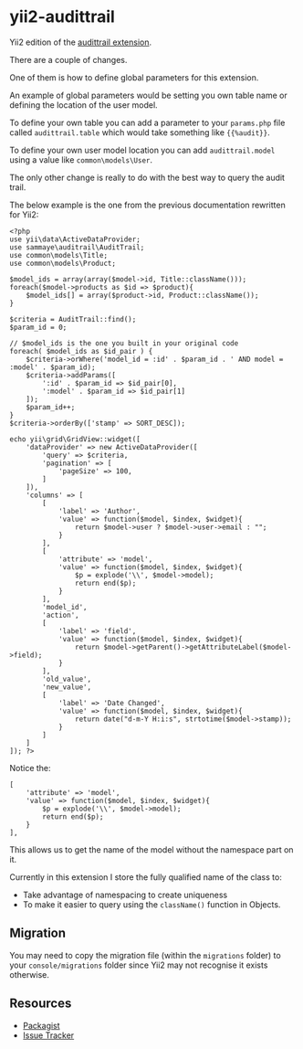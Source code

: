 # yii2-audittrail

Yii2 edition of the [audittrail extension](https://github.com/Sammaye/audittrail).

There are a couple of changes.

One of them is how to define global parameters for this extension.

An example of global parameters would be setting you own table name or defining the location of the user model.

To define your own table you can add a parameter to your `params.php` file called `audittrail.table` which would take something like `{{%audit}}`.

To define your own user model location you can add `audittrail.model` using a value like `common\models\User`.

The only other change is really to do with the best way to query the audit trail.

The below example is the one from the previous documentation rewritten for Yii2:

    <?php
    use yii\data\ActiveDataProvider;
    use sammaye\auditrail\AuditTrail;
    use common\models\Title;
    use common\models\Product;

    $model_ids = array(array($model->id, Title::className()));
    foreach($model->products as $id => $product){
        $model_ids[] = array($product->id, Product::className());
    }

    $criteria = AuditTrail::find();
    $param_id = 0;
    
    // $model_ids is the one you built in your original code
    foreach( $model_ids as $id_pair ) {
        $criteria->orWhere('model_id = :id' . $param_id . ' AND model = :model' . $param_id);
        $criteria->addParams([
            ':id' . $param_id => $id_pair[0], 
            ':model' . $param_id => $id_pair[1]
        ]);
        $param_id++;
    }
    $criteria->orderBy(['stamp' => SORT_DESC]);

    echo yii\grid\GridView::widget([
        'dataProvider' => new ActiveDataProvider([
            'query' => $criteria,
            'pagination' => [
                'pageSize' => 100,
            ]
        ]),
        'columns' => [
            [
                'label' => 'Author',
                'value' => function($model, $index, $widget){
                    return $model->user ? $model->user->email : "";
                }
            ],
            [
                'attribute' => 'model',
                'value' => function($model, $index, $widget){
                    $p = explode('\\', $model->model);
                    return end($p);
                }
            ],
            'model_id',
            'action',
            [
                'label' => 'field',
                'value' => function($model, $index, $widget){
                    return $model->getParent()->getAttributeLabel($model->field);
                }
            ],
            'old_value',
            'new_value',
            [
                'label' => 'Date Changed',
                'value' => function($model, $index, $widget){
                    return date("d-m-Y H:i:s", strtotime($model->stamp));
                }
            ]
        ]
    ]); ?>

Notice the:
    
    [
        'attribute' => 'model',
        'value' => function($model, $index, $widget){
            $p = explode('\\', $model->model);
            return end($p);
        }
    ],
    
This allows us to get the name of the model without the namespace part on it.

Currently in this extension I store the fully qualified name of the class to:

- Take advantage of namespacing to create uniqueness
- To make it easier to query using the `className()` function in Objects.

## Migration

You may need to copy the migration file (within the `migrations` folder) to your `console/migrations` folder since Yii2 may not recognise it exists otherwise.

## Resources

- [Packagist](https://packagist.org/packages/sammaye/yii2-audittrail)
- [Issue Tracker](https://github.com/Sammaye/yii2-auditrail/issues)